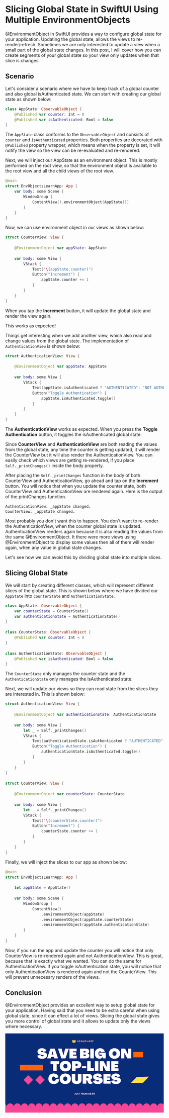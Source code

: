 
# Slicing Global State in SwiftUI Using Multiple EnvironmentObjects 

@EnvironmentObject in SwiftUI provides a way to configure global state for your application. Updating the global state, allows the views to re-render/refresh. Sometimes we are only interested to update a view when a small part of the global state changes. In this post, I will cover how you can create segments of your global state so your view only updates when that slice is changes. 

## Scenario 

Let's consider a scenario where we have to keep track of a global counter and also global isAuthenticated state. We can start with creating our global state as shown below: 

```swift 
class AppState: ObservableObject {
    @Published var counter: Int = 0
    @Published var isAuthenticated: Bool = false 
}
```

The ```AppState``` class conforms to the ```ObservableObject``` and consists of ```counter``` and ```isAuthenticated``` properties. Both properties are decorated with ```@Published``` property wrapper, which means when the property is set, it will notify the view so the view can be re-evaluated and re-rendered. 

Next, we will inject our AppState as an environment object. This is mostly performed on the root view, so that the environment object is available to the root view and all the child views of the root view. 

```swift
@main
struct EnvObjectsLearnApp: App {
    var body: some Scene {
        WindowGroup {
            ContentView().environmentObject(AppState())
        }
    }
}
```

Now, we can use environment object in our views as shown below: 

```swift 
struct CounterView: View {
    
    @EnvironmentObject var appState: AppState
    
    var body: some View {
        VStack {
            Text("\(appState.counter)")
            Button("Increment") {
                appState.counter += 1
            }
        }
    }
}
```

When you tap the **Increment** button, it will update the global state and render the view again. 

This works as expected! 

Things get interesting when we add another view, which also read and change values from the global state. The implementation of ```AuthenticationView``` is shown below: 

```swift 
struct AuthenticationView: View {
    
    @EnvironmentObject var appState: AppState
    
    var body: some View {
        VStack {
            Text(appState.isAuthenticated ? "AUTHENTICATED": "NOT AUTHENTICATED")
            Button("Toggle Authentication") {
                appState.isAuthenticated.toggle()
            }
        }
    }
}
```

The **AuthenticationView** works as expected. When you press the **Toggle Authentication** button, it toggles the isAuthenticated global state. 

Since **CounterView** and **AuthenticationView** are both reading the values from the global state, any time the counter is getting updated, it will render the CounterView but it will also render the AuthenticationView. You can easily check which views are getting re-rendered, if you place ```Self._printChanges()``` inside the body property. 

After placing the ```Self._printChanges``` function in the body of both CounterView and AuthenticationView, go ahead and tap on the **Increment** button. You will notice that when you update the counter state, both CounterView and AuthenticationView are rendered again. Here is the output of the printChanges function.  

```
AuthenticationView: _appState changed.
CounterView: _appState changed.
```

Most probably you don't want this to happen. You don't want to re-render the AuthenticationView, when the counter global state is updated. AuthenticationView renders again because it is also reading the values from the same @EnvironmentObject. It there were more views using @EnvironmentObject to display some values then all of them will render again, when any value in global state changes. 

Let's see how we can avoid this by dividing global state into multiple slices. 

## Slicing Global State 

We will start by creating different classes, which will represent different slices of the global state. This is shown below where we have divided our ```AppState``` into ```CounterState``` and ```AuthenticationState```.  

```swift
class AppState: ObservableObject {
    var counterState = CounterState()
    var authenticationState = AuthenticationState()
}

class CounterState: ObservableObject {
    @Published var counter: Int = 0
}

class AuthenticationState: ObservableObject {
    @Published var isAuthenticated: Bool = false
}
```

The ```CounterState``` only manages the counter state and the ```AuthenticationState``` only manages the isAuthenticated state. 

Next, we will update our views so they can read state from the slices they are interested in. This is shown below: 

```swift 
struct AuthenticationView: View {
    
    @EnvironmentObject var authenticationState: AuthenticationState
    
    var body: some View {
        let _ = Self._printChanges()
        VStack {
            Text(authenticationState.isAuthenticated ? "AUTHENTICATED": "NOT AUTHENTICATED")
            Button("Toggle Authentication") {
                authenticationState.isAuthenticated.toggle()
            }
        }
    }
}

struct CounterView: View {
    
    @EnvironmentObject var counterState: CounterState
    
    var body: some View {
        let _ = Self._printChanges()
        VStack {
            Text("\(counterState.counter)")
            Button("Increment") {
                counterState.counter += 1
            }
        }
    }
}

```

Finally, we will inject the slices to our app as shown below: 

```swift 
@main
struct EnvObjectsLearnApp: App {
    
    let appState = AppState()
    
    var body: some Scene {
        WindowGroup {
            ContentView()
                .environmentObject(appState)
                .environmentObject(appState.counterState)
                .environmentObject(appState.authenticationState)
        }
    }
}
```

Now, if you run the app and update the counter you will notice that only CounterView is re-rendered again and not AuthenticationView. This is great, because that is exactly what we wanted. You can do the same for AuthenticationView. If you toggle isAuthentication state, you will notice that only AuthenticationView is rendered again and not the CounterView. This will prevent unnecesary renders of the views. 

## Conclusion

@EnvironmentObject provides an excellent way to setup global state for your application. Having said that you need to be extra careful when using global state, since it can effect a lot of views. Slicing the global state gives you more control of global state and it allows to update only the views where necessary. 

<center>
<a href = "http://www.azamsharp.com/courses">
<img src="https://raw.githubusercontent.com/azamsharp/azamsharp.github.io/master/_posts/images/banner.png"> 
</a>
</center>